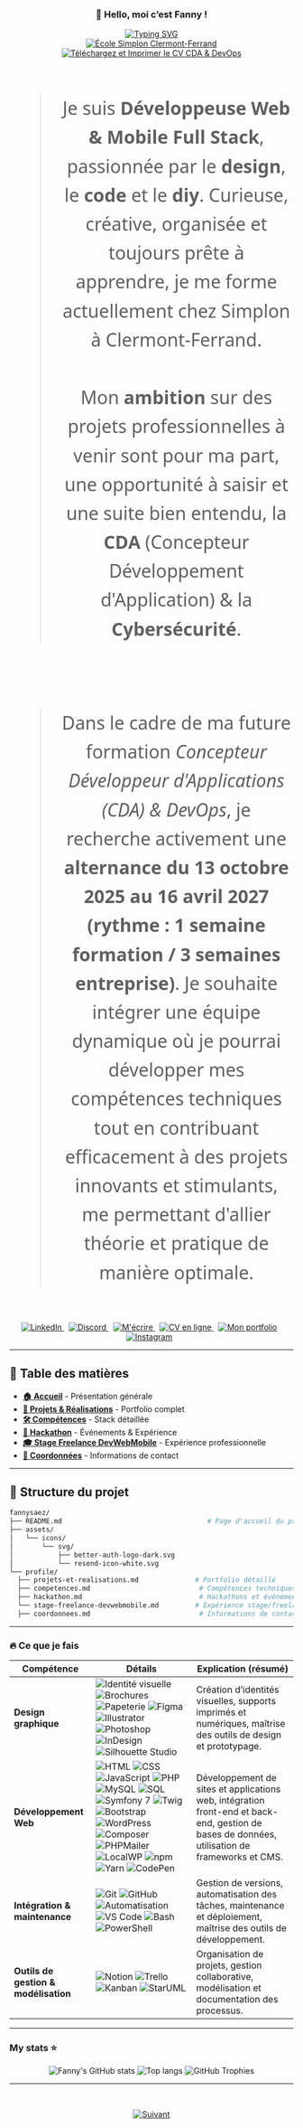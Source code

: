 <div align="center">
  <h3>👋 Hello, moi c’est Fanny !</h3>
<p align="center">
<a href="https://git.io/typing-svg"><img src="https://readme-typing-svg.demolab.com?font=Fira+Code&pause=1000&center=true&vCenter=true&width=435&lines=D%C3%A9veloppeuse+Web+%26+Mobile+FullStack%2C;Multi+casquettes%2C+;Future+formation+CDA+%26+DevOps%2C;Recherche+activement+une+Alternance%2C+;Du+13+octobre+2025+au+16+avril+2027%2C;Rythme+%3A+1+semaine+en+formation+;et+3+semaines+en+entreprise%2C;Autodidacte+depuis+%2B2+ans%2C;Curieuse%2C+cr%C3%A9ative+et+organis%C3%A9e%2C" alt="Typing SVG" /></a><br>

  <a href="https://www.simplon.co/campus/clermont-ferrand">
    <img src="https://img.shields.io/badge/Simplon%20Clermont--Ferrand-001F54?style=for-the-badge&logo=simplon&logoColor=white" alt="École Simplon Clermont-Ferrand" />
  </a>
  <a href="assets/pdf/SAEZ%20Fanny%20-%20CDA-DevOps%20en%20Alternance%20de%2018%20mos%20-%202025-2027-%20Ok.pdf" target="_blank" download="SAEZ_Fanny_CV_CDA_DevOps_2025-2027.pdf">
    <img src="https://img.shields.io/badge/📄%20Téléchargez%20et%20Imprimer%20le%20CV%20CDA%20%26%20DevOps-FF5722?style=for-the-badge&logo=adobeacrobatreader&logoColor=white&labelWidth=350" alt="Téléchargez et Imprimer le CV CDA & DevOps" />
    </a>

</div>
<br>
<div align="center" style="font-family: 'Segoe UI', Arial, sans-serif; font-size: 2rem; line-height: 1.6;">
  <blockquote>
    Je suis <strong>Développeuse Web &amp; Mobile Full Stack</strong>, passionnée par le <strong>design</strong>, le <strong>code</strong> et le <strong>diy</strong>. Curieuse, créative, organisée et toujours prête à apprendre, je me forme actuellement chez Simplon à Clermont-Ferrand.<br><br>
    Mon <strong>ambition</strong> sur des projets professionnelles à venir sont pour ma part, une opportunité à saisir et une suite bien entendu, la <strong>CDA</strong> (Concepteur Développement d'Application) &amp; la <strong>Cybersécurité</strong>.
  </blockquote>
<br>
  <blockquote>
Dans le cadre de ma future formation <em>Concepteur Développeur d'Applications (CDA) & DevOps</em>,
je recherche activement une <strong>alternance du 13 octobre 2025 au 16 avril 2027</strong> <strong>(rythme : 1 semaine formation / 3 semaines entreprise)</strong>.
Je souhaite intégrer une équipe dynamique où je pourrai développer mes compétences techniques tout en contribuant
efficacement à des projets innovants et stimulants, me permettant d'allier théorie et pratique de manière optimale.
  </blockquote>
</div>
<br>

<p align="center">
  <a href="https://www.linkedin.com/in/fannysaez" style="margin-right: 8px;">
    <img src="https://img.shields.io/badge/Profil%20Linkedin-0077B5?style=for-the-badge&logo=linkedin&logoColor=white" alt="LinkedIn" />
  </a>
  <a href="https://discord.gg/rBD5jbvx" style="margin-right: 8px;">
    <img src="https://img.shields.io/badge/Discord-5865F2?style=for-the-badge&logo=discord&logoColor=white" alt="Discord" />
  </a>
  <a href="mailto:design.dev.diy@gmail.com" style="margin-right: 8px;">
    <img src="https://img.shields.io/badge/Contactez%20moi%20ici-EA4335?style=for-the-badge&logo=gmail&logoColor=white" alt="M'écrire" />
  </a>
  <a href="https://fannysaez.github.io/cv-en-ligne" style="margin-right: 8px;">
    <img src="https://img.shields.io/badge/CV%20en%20ligne-4CAF50?style=for-the-badge&logo=read-the-docs&logoColor=white" alt="CV en ligne" />
  </a>
  <a href="https://fannysaez.github.io/my_portfolio" style="margin-right: 8px;">
    <img src="https://img.shields.io/badge/Mon%20portfolio-FFB300?style=for-the-badge&logo=portfolio&logoColor=white" alt="Mon portfolio" />
  </a>
  <a href="https://www.instagram.com/designdevwebdiy/" style="margin-right: 8px;">
    <img src="https://img.shields.io/badge/Instagram-E4405F?style=for-the-badge&logo=instagram&logoColor=white" alt="Instagram" />
  </a>
</p>

---

## 📖 Table des matières

- **[🏠 Accueil](README.md)** - Présentation générale
- **[💼 Projets & Réalisations](profile/projets-et-realisations.md)** - Portfolio complet
- **[🛠️ Compétences](profile/competences.md)** - Stack détaillée
- **[🎯 Hackathon](profile/hackathon.md)** - Événements & Expérience
- **[🎓 Stage Freelance DevWebMobile](profile/stage-freelance-devwebmobile.md)** - Expérience professionnelle
- **[📍 Coordonnées](profile/coordonnees.md)** - Informations de contact

---

## 📂 Structure du projet

```bash
fannysaez/
├── README.md                                    # Page d'accueil du profil
├── assets/
│   └── icons/
│       └── svg/
│           ├── better-auth-logo-dark.svg
│           └── resend-icon-white.svg
└── profile/
  ├── projets-et-realisations.md              # Portfolio détaillé
  ├── competences.md                           # Compétences techniques
  ├── hackathon.md                             # Hackathons et événements
  └── stage-freelance-devwebmobile.md         # Expérience stage/freelance
  ├── coordonnees.md                           # Informations de contact
```

---

### 🔥 Ce que je fais

| Compétence                           | Détails                                                                                                                                                                                                                                                                                                                                                                                                                                                                                                                                                                                                                                                                                                                                                                                                                                                                                                                                                                                                                | Explication (résumé)                                                                                                                          |
| ------------------------------------ | ---------------------------------------------------------------------------------------------------------------------------------------------------------------------------------------------------------------------------------------------------------------------------------------------------------------------------------------------------------------------------------------------------------------------------------------------------------------------------------------------------------------------------------------------------------------------------------------------------------------------------------------------------------------------------------------------------------------------------------------------------------------------------------------------------------------------------------------------------------------------------------------------------------------------------------------------------------------------------------------------------------------------- | --------------------------------------------------------------------------------------------------------------------------------------------- |
| **Design graphique**                 | ![Identité visuelle](https://img.shields.io/badge/Identité%20visuelle-Design-orange) ![Brochures](https://img.shields.io/badge/Brochures-Print-blue) ![Papeterie](https://img.shields.io/badge/Papeterie%20personnalisée-Création-lightgrey) ![Figma](https://img.shields.io/badge/Figma-Prototype-red) ![Illustrator](https://img.shields.io/badge/Illustrator-Design-orange) ![Photoshop](https://img.shields.io/badge/Photoshop-Image-31A8FF) ![InDesign](https://img.shields.io/badge/InDesign-Print-magenta) ![Silhouette Studio](https://img.shields.io/badge/Silhouette%20Studio-Création-7DA7D9)                                                                                                                                                                                                                                                                                                                                                                                                               | Création d’identités visuelles, supports imprimés et numériques, maîtrise des outils de design et prototypage.                                |
| **Développement Web**                | ![HTML](https://img.shields.io/badge/HTML-5-orange) ![CSS](https://img.shields.io/badge/CSS-3-blue) ![JavaScript](https://img.shields.io/badge/JavaScript-ES6-yellow) ![PHP](https://img.shields.io/badge/PHP-8.3-blueviolet) ![MySQL](https://img.shields.io/badge/MySQL-Database-lightblue) ![SQL](https://img.shields.io/badge/SQL-Database-orange) ![Symfony 7](https://img.shields.io/badge/Symfony-7-black) ![Twig](https://img.shields.io/badge/Twig-Template-brightgreen) ![Bootstrap](https://img.shields.io/badge/Bootstrap-5-purple) ![WordPress](https://img.shields.io/badge/WordPress-CMS-21759B) ![Composer](https://img.shields.io/badge/Composer-Dépendances-885630) ![PHPMailer](https://img.shields.io/badge/PHPMailer-Emailing-critical) ![LocalWP](https://img.shields.io/badge/LocalWP-Dev%20Env%20local-blue) ![npm](https://img.shields.io/badge/npm-Package-red) ![Yarn](https://img.shields.io/badge/Yarn-Dependency-blue) ![CodePen](https://img.shields.io/badge/CodePen-Playground-black) | Développement de sites et applications web, intégration front-end et back-end, gestion de bases de données, utilisation de frameworks et CMS. |
| **Intégration & maintenance**        | ![Git](https://img.shields.io/badge/Git-Version%20control-orange) ![GitHub](https://img.shields.io/badge/GitHub-Repo-black) ![Automatisation](https://img.shields.io/badge/Tâches-Automatisation-success) ![VS Code](https://img.shields.io/badge/VS%20Code-Editor-007ACC) ![Bash](https://img.shields.io/badge/Bash-Terminal-4EAA25) ![PowerShell](https://img.shields.io/badge/PowerShell-Terminal-012456)                                                                                                                                                                                                                                                                                                                                                                                                                                                                                                                                                                                                           | Gestion de versions, automatisation des tâches, maintenance et déploiement, maîtrise des outils de développement.                             |
| **Outils de gestion & modélisation** | ![Notion](https://img.shields.io/badge/Notion-Docs-black) ![Trello](https://img.shields.io/badge/Trello-Board-0079BF) ![Kanban](https://img.shields.io/badge/Kanban-Workflow-yellowgreen) ![StarUML](https://img.shields.io/badge/StarUML-Modélisation-blue)                                                                                                                                                                                                                                                                                                                                                                                                                                                                                                                                                                                                                                                                                                                                                           | Organisation de projets, gestion collaborative, modélisation et documentation des processus.                                                  |

---

### My stats ⭐

<p align="center">
  <img alt="Fanny's GitHub stats" src="https://github-readme-stats.vercel.app/api?username=fannysaez&show_icons=true&theme=transparent&cache_bust=1"/>
  <img alt="Top langs" src="https://github-readme-stats.vercel.app/api/top-langs/?username=fannysaez&layout=compact&langs_count=10&cache_bust=1"/>
  <img alt="GitHub Trophies" src="https://github-profile-trophy.vercel.app/?username=fannysaez&theme=flat&column=4&margin-w=10&cache_bust=1"/>
</p>

---

<br>
<p align="center">
  <a href="profile/projets-et-realisations.md">
    <img src="https://img.shields.io/badge/Suivant-4CAF50?style=for-the-badge&logoColor=white" alt="Suivant" />
  </a>
</p>
